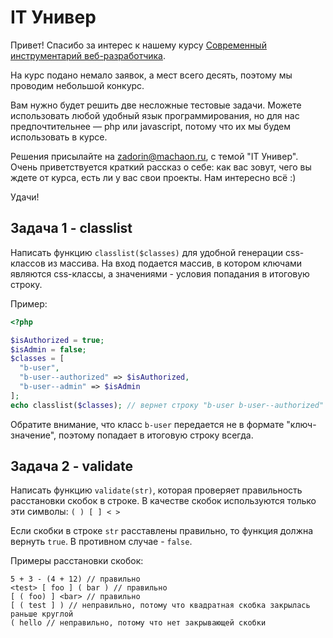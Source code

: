 # IT Универ

Привет! Спасибо за интерес к нашему курсу [Современный инструментарий веб-разработчика](https://it-univer43.ru/sovremennyi-instrumentarii-veb-razrabotchika_48).

На курс подано немало заявок, а мест всего десять, поэтому мы проводим небольшой конкурс.

Вам нужно будет решить две несложные тестовые задачи. Можете использовать любой удобный язык программирования, но для нас предпочтительнее  — php или javascript, потому что их мы будем использовать в курсе.

Решения присылайте на zadorin@machaon.ru, с темой "IT Универ". Очень приветствуется краткий рассказ о себе: как вас зовут, чего вы ждете от курса, есть ли у вас свои проекты. Нам интересно всё :)

Удачи!

## Задача 1 - classlist

Написать функцию `classlist($classes)` для удобной генерации css-классов из массива. На вход подается массив, в котором ключами являются css-классы, а значениями - условия попадания в итоговую строку.

Пример: 

```php
<?php

$isAuthorized = true;
$isAdmin = false;
$classes = [
  "b-user",
  "b-user--authorized" => $isAuthorized,
  "b-user--admin" => $isAdmin
];
echo classlist($classes); // вернет строку "b-user b-user--authorized"
```

Обратите внимание, что класс `b-user` передается не в формате "ключ-значение", поэтому попадает в итоговую строку всегда.

## Задача 2 - validate

Написать функцию `validate(str)`, которая проверяет правильность расстановки скобок в строке. В качестве скобок используются только эти символы: `( ) [ ] < >`

Если скобки в строке `str` расставлены правильно, то функция должна вернуть `true`. В противном случае - `false`. 

Примеры расстановки скобок:

```
5 + 3 - (4 + 12) // правильно
<test> [ foo ] ( bar ) // правильно
[ ( foo) ] <bar> // правильно
[ ( test ] ) // неправильно, потому что квадратная скобка закрылась раньше круглой
( hello // неправильно, потому что нет закрывающей скобки
```
